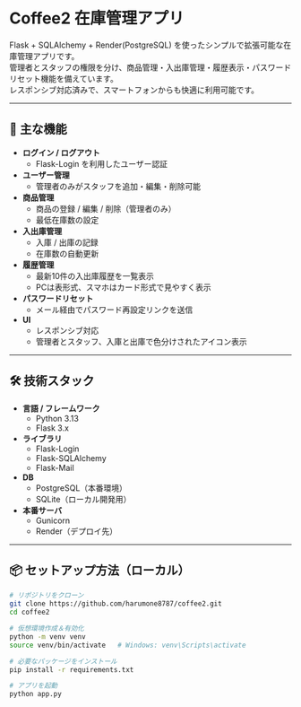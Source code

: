 # Coffee2 在庫管理アプリ

Flask + SQLAlchemy + Render(PostgreSQL) を使ったシンプルで拡張可能な在庫管理アプリです。  
管理者とスタッフの権限を分け、商品管理・入出庫管理・履歴表示・パスワードリセット機能を備えています。  
レスポンシブ対応済みで、スマートフォンからも快適に利用可能です。

---

## 🚀 主な機能

- **ログイン / ログアウト**
  - Flask-Login を利用したユーザー認証
- **ユーザー管理**
  - 管理者のみがスタッフを追加・編集・削除可能
- **商品管理**
  - 商品の登録 / 編集 / 削除（管理者のみ）
  - 最低在庫数の設定
- **入出庫管理**
  - 入庫 / 出庫の記録
  - 在庫数の自動更新
- **履歴管理**
  - 最新10件の入出庫履歴を一覧表示
  - PCは表形式、スマホはカード形式で見やすく表示
- **パスワードリセット**
  - メール経由でパスワード再設定リンクを送信
- **UI**
  - レスポンシブ対応
  - 管理者とスタッフ、入庫と出庫で色分けされたアイコン表示

---

## 🛠 技術スタック

- **言語 / フレームワーク**
  - Python 3.13
  - Flask 3.x
- **ライブラリ**
  - Flask-Login
  - Flask-SQLAlchemy
  - Flask-Mail
- **DB**
  - PostgreSQL（本番環境）
  - SQLite（ローカル開発用）
- **本番サーバ**
  - Gunicorn
  - Render（デプロイ先）

---

## 📦 セットアップ方法（ローカル）

```bash
# リポジトリをクローン
git clone https://github.com/harumone8787/coffee2.git
cd coffee2

# 仮想環境作成＆有効化
python -m venv venv
source venv/bin/activate   # Windows: venv\Scripts\activate

# 必要なパッケージをインストール
pip install -r requirements.txt

# アプリを起動
python app.py
